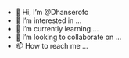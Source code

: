 - 👋 Hi, I’m @Dhanserofc
- 👀 I’m interested in ...
- 🌱 I’m currently learning ...
- 💞️ I’m looking to collaborate on ...
- 📫 How to reach me ...

<!---
Dhanserofc/Dhanserofc is a ✨ special ✨ repository because its `README.md` (this file) appears on your GitHub profile.
You can click the Preview link to take a look at your changes.
--->
